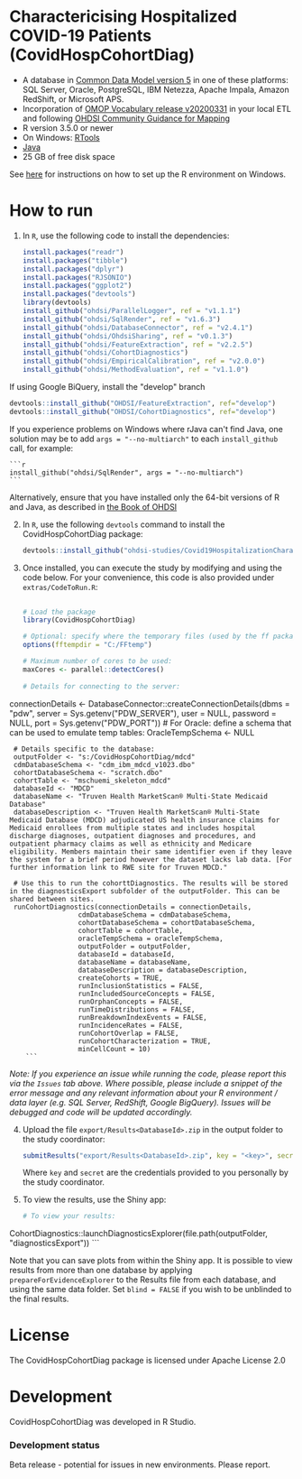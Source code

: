 Charactericising Hospitalized COVID-19 Patients (CovidHospCohortDiag)
==============================


- A database in [Common Data Model version 5](https://github.com/OHDSI/CommonDataModel) in one of these platforms: SQL Server, Oracle, PostgreSQL, IBM Netezza, Apache Impala, Amazon RedShift, or Microsoft APS.
- Incorporation of [OMOP Vocabulary release v20200331](https://github.com/OHDSI/Vocabulary-v5.0/releases) in your local ETL and following [OHDSI Community Guidance for Mapping](https://github.com/OHDSI/Covid-19/wiki/Release)
- R version 3.5.0 or newer
- On Windows: [RTools](http://cran.r-project.org/bin/windows/Rtools/)
- [Java](http://java.com)
- 25 GB of free disk space

See [here](https://ohdsi.github.io/MethodsLibrary/rSetup.html) for instructions on how to set up the R environment on Windows.

How to run
==========

1. In `R`, use the following code to install the dependencies:

	```r
	install.packages("readr")
	install.packages("tibble")
	install.packages("dplyr")
	install.packages("RJSONIO")
	install.packages("ggplot2")
	install.packages("devtools")
	library(devtools)
	install_github("ohdsi/ParallelLogger", ref = "v1.1.1")
	install_github("ohdsi/SqlRender", ref = "v1.6.3")
	install_github("ohdsi/DatabaseConnector", ref = "v2.4.1")
	install_github("ohdsi/OhdsiSharing", ref = "v0.1.3")
	install_github("ohdsi/FeatureExtraction", ref = "v2.2.5")
	install_github("ohdsi/CohortDiagnostics")
	install_github("ohdsi/EmpiricalCalibration", ref = "v2.0.0")
	install_github("ohdsi/MethodEvaluation", ref = "v1.1.0")
 	```

 If using Google BiQuery, install the "develop" branch
 ```r
 devtools::install_github("OHDSI/FeatureExtraction", ref="develop")
 devtools::install_github("OHDSI/CohortDiagnostics", ref="develop")
```

If you experience problems on Windows where rJava can't find Java, one solution may be to add `args = "--no-multiarch"` to each `install_github` call, for example:

	```r
	install_github("ohdsi/SqlRender", args = "--no-multiarch")
	```

Alternatively, ensure that you have installed only the 64-bit versions of R and Java, as described in [the Book of OHDSI](https://ohdsi.github.io/TheBookOfOhdsi/OhdsiAnalyticsTools.html#installR)

2. In `R`, use the following `devtools` command to install the CovidHospCohortDiag package:

	```r
	devtools::install_github("ohdsi-studies/Covid19HospitalizationCharacterization/")
	```

3. Once installed, you can execute the study by modifying and using the code below. For your convenience, this code is also provided under `extras/CodeToRun.R`:

	```r
  
  	# Load the package
	library(CovidHospCohortDiag)
	
	# Optional: specify where the temporary files (used by the ff package) will be created:
	options(fftempdir = "C:/FFtemp")
	
	# Maximum number of cores to be used:
	maxCores <- parallel::detectCores()
  
	# Details for connecting to the server:
  connectionDetails <- DatabaseConnector::createConnectionDetails(dbms = "pdw",
                                                                 server = Sys.getenv("PDW_SERVER"),
                                                                 user = NULL,
                                                                 password = NULL,
                                                                 port = Sys.getenv("PDW_PORT"))
     # For Oracle: define a schema that can be used to emulate temp tables:
     OracleTempSchema <- NULL
     
     # Details specific to the database:
     outputFolder <- "s:/CovidHospCohortDiag/mdcd"
     cdmDatabaseSchema <- "cdm_ibm_mdcd_v1023.dbo"
     cohortDatabaseSchema <- "scratch.dbo"
     cohortTable <- "mschuemi_skeleton_mdcd"
     databaseId <- "MDCD"
     databaseName <- "Truven Health MarketScan® Multi-State Medicaid Database"
     databaseDescription <- "Truven Health MarketScan® Multi-State Medicaid Database (MDCD) adjudicated US health insurance claims for Medicaid enrollees from multiple states and includes hospital discharge diagnoses, outpatient diagnoses and procedures, and outpatient pharmacy claims as well as ethnicity and Medicare eligibility. Members maintain their same identifier even if they leave the system for a brief period however the dataset lacks lab data. [For further information link to RWE site for Truven MDCD."
     
     # Use this to run the cohorttDiagnostics. The results will be stored in the diagnosticsExport subfolder of the outputFolder. This can be shared between sites.
     runCohortDiagnostics(connectionDetails = connectionDetails,
                     cdmDatabaseSchema = cdmDatabaseSchema,
                     cohortDatabaseSchema = cohortDatabaseSchema,
                     cohortTable = cohortTable,
                     oracleTempSchema = oracleTempSchema,
                     outputFolder = outputFolder,
                     databaseId = databaseId,
                     databaseName = databaseName,
                     databaseDescription = databaseDescription,
                     createCohorts = TRUE,
                     runInclusionStatistics = FALSE,
                     runIncludedSourceConcepts = FALSE,
                     runOrphanConcepts = FALSE,
                     runTimeDistributions = FALSE,
                     runBreakdownIndexEvents = FALSE,
                     runIncidenceRates = FALSE,
                     runCohortOverlap = FALSE,
                     runCohortCharacterization = TRUE,
                     minCellCount = 10)
     	```  

*Note: If you experience an issue while running the code, please report this via the ```Issues``` tab above. Where possible, please include a snippet of the error message and any relevant information about your R environment / data layer (e.g. SQL Server, RedShift, Google BigQuery). Issues will be debugged and code will be updated accordingly.*

4. Upload the file ```export/Results<DatabaseId>.zip``` in the output folder to the study coordinator:

	```r
	submitResults("export/Results<DatabaseId>.zip", key = "<key>", secret = "<secret>")
	```

	Where ```key``` and ```secret``` are the credentials provided to you personally by the study coordinator.

5. To view the results, use the Shiny app:

	```r
	# To view your results: 
CohortDiagnostics::launchDiagnosticsExplorer(file.path(outputFolder, "diagnosticsExport"))
	```

  Note that you can save plots from within the Shiny app. It is possible to view results from more than one database by applying `prepareForEvidenceExplorer` to the Results file from each database, and using the same data folder. Set `blind = FALSE` if you wish to be unblinded to the final results.

License
=======
The CovidHospCohortDiag package is licensed under Apache License 2.0

Development
===========
CovidHospCohortDiag was developed in R Studio.

### Development status
Beta release - potential for issues in new environments. Please report.
